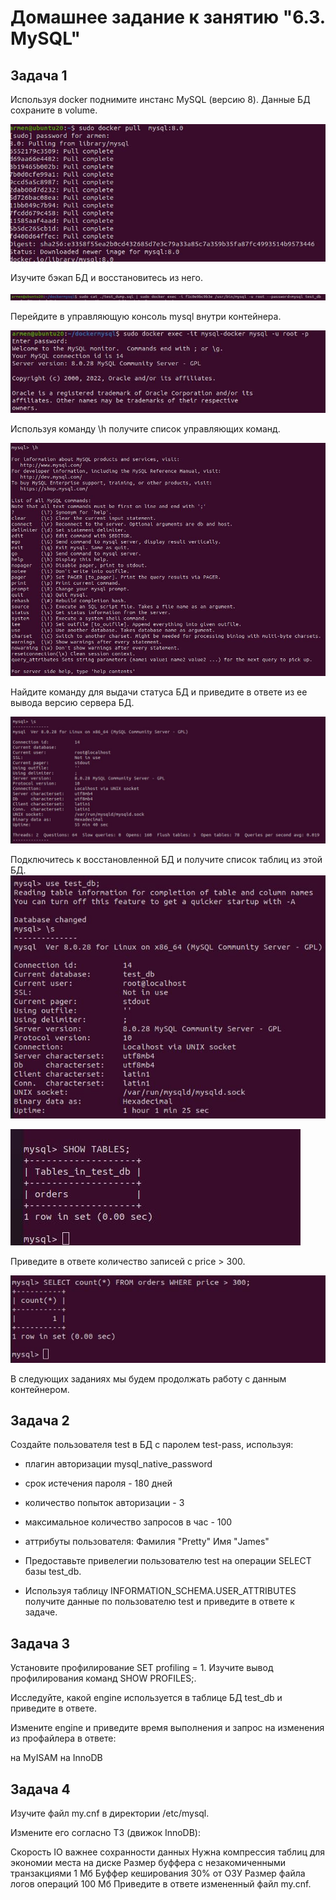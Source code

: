 # Домашнее задание к занятию "6.3. MySQL"

## Задача 1

Используя docker поднимите инстанс MySQL (версию 8). Данные БД сохраните в volume.

<img  src="https://raw.githubusercontent.com/ArmenVartanyan/devops-netology/main/6_3/6.3.1.1.jpg">

Изучите бэкап БД и восстановитесь из него.

<img  src="https://raw.githubusercontent.com/ArmenVartanyan/devops-netology/main/6_3/6.3.1.2.jpg">

Перейдите в управляющую консоль mysql внутри контейнера.

<img  src="https://raw.githubusercontent.com/ArmenVartanyan/devops-netology/main/6_3/6.3.1.3.jpg">

Используя команду \h получите список управляющих команд.

<img  src="https://raw.githubusercontent.com/ArmenVartanyan/devops-netology/main/6_3/6.3.1.4.jpg">

Найдите команду для выдачи статуса БД и приведите в ответе из ее вывода версию сервера БД.

<img  src="https://raw.githubusercontent.com/ArmenVartanyan/devops-netology/main/6_3/6.3.1.5.jpg">

Подключитесь к восстановленной БД и получите список таблиц из этой БД.
<img  src="https://raw.githubusercontent.com/ArmenVartanyan/devops-netology/main/6_3/6.3.1.6.jpg">

<img  src="https://raw.githubusercontent.com/ArmenVartanyan/devops-netology/main/6_3/6.3.1.7.jpg">

Приведите в ответе количество записей с price > 300.

<img  src="https://raw.githubusercontent.com/ArmenVartanyan/devops-netology/main/6_3/6.3.1.8.jpg">

В следующих заданиях мы будем продолжать работу с данным контейнером.

## Задача 2

Создайте пользователя test в БД c паролем test-pass, используя:

- плагин авторизации mysql_native_password
- срок истечения пароля - 180 дней
- количество попыток авторизации - 3
- максимальное количество запросов в час - 100
- аттрибуты пользователя:
Фамилия "Pretty"
Имя "James"
- Предоставьте привелегии пользователю test на операции SELECT базы test_db.

- Используя таблицу INFORMATION_SCHEMA.USER_ATTRIBUTES получите данные по пользователю test и приведите в ответе к задаче.

## Задача 3

Установите профилирование SET profiling = 1. Изучите вывод профилирования команд SHOW PROFILES;.

Исследуйте, какой engine используется в таблице БД test_db и приведите в ответе.

Измените engine и приведите время выполнения и запрос на изменения из профайлера в ответе:

на MyISAM
на InnoDB
## Задача 4

Изучите файл my.cnf в директории /etc/mysql.

Измените его согласно ТЗ (движок InnoDB):

Скорость IO важнее сохранности данных
Нужна компрессия таблиц для экономии места на диске
Размер буффера с незакомиченными транзакциями 1 Мб
Буффер кеширования 30% от ОЗУ
Размер файла логов операций 100 Мб
Приведите в ответе измененный файл my.cnf.
